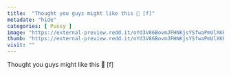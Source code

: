 ```yaml
---
title:  "Thought you guys might like this 🐸 [f]"
metadate: "hide"
categories: [ Pussy ]
image: "https://external-preview.redd.it/oYd3V86BovmJFHNKjsYSfwaPmUlXKR-byQqxTZZEiJ8.jpg?auto=webp&s=cd4136b6912e667e76cee49be9bcd540f81d4f14"
thumb: "https://external-preview.redd.it/oYd3V86BovmJFHNKjsYSfwaPmUlXKR-byQqxTZZEiJ8.jpg?width=1080&crop=smart&auto=webp&s=fe7fff7bcb242c35b147935932e4c5dc94766a02"
visit: ""
---
```

Thought you guys might like this 🐸 [f]
